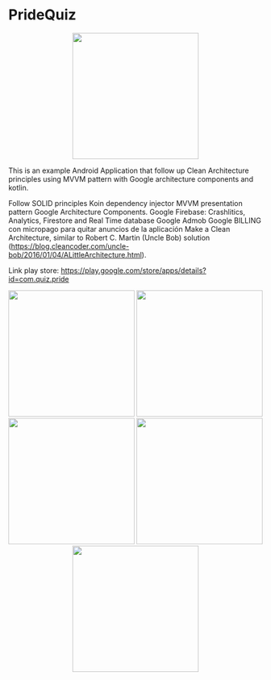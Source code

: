 # PrideQuiz

<p align="center">
  <img src="https://github.com/AlvaroQ/PrideQuiz/captures/app.gif" width="250">
</p>

This is an example Android Application that follow up Clean Architecture principles using MVVM pattern with Google architecture components and kotlin.

Follow SOLID principles
Koin dependency injector
MVVM presentation pattern
Google Architecture Components.
Google Firebase: Crashlitics, Analytics, Firestore and Real Time database
Google Admob
Google BILLING con micropago para quitar anuncios de la aplicación
Make a Clean Architecture, similar to Robert C. Martin (Uncle Bob) solution (https://blog.cleancoder.com/uncle-bob/2016/01/04/ALittleArchitecture.html).

Link play store: https://play.google.com/store/apps/details?id=com.quiz.pride

<p align="center">
<img src="https://github.com/AlvaroQ/PrideQuiz/captures/es_select.jpeg" width="250">
<img src="https://github.com/AlvaroQ/PrideQuiz/es_game_ok.jpeg" width="250">
<img src="https://github.com/AlvaroQ/PrideQuiz/captures/es_result.jpeg" width="250">
<img src="https://github.com/AlvaroQ/PrideQuiz/captures/es_ranking.jpeg" width="250">
<img src="https://github.com/AlvaroQ/PrideQuiz/captures/es_info.jpeg" width="250">
</p>
